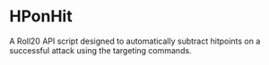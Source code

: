 # HPonHit
A Roll20 API script designed to automatically subtract hitpoints on a successful attack using the targeting commands.
